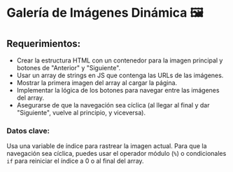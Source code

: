 # Galería de Imágenes Dinámica 🖼️

## Requerimientos:
* Crear la estructura HTML con un contenedor para la imagen principal y botones de "Anterior" y "Siguiente".
* Usar un array de strings en JS que contenga las URLs de las imágenes.
* Mostrar la primera imagen del array al cargar la página.
* Implementar la lógica de los botones para navegar entre las imágenes del array.
* Asegurarse de que la navegación sea cíclica (al llegar al final y dar "Siguiente", vuelve al principio, y viceversa).

### Datos clave:
Usa una variable de índice para rastrear la imagen actual. Para que la navegación sea cíclica, puedes usar el operador módulo (`%`) o condicionales `if` para reiniciar el índice a 0 o al final del array.


